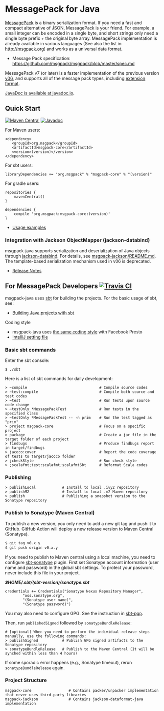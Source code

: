 MessagePack for Java 
=== 

[MessagePack](http://msgpack.org) is a binary serialization format. If you need a fast and compact alternative of JSON, MessagePack is your friend. For example, a small integer can be encoded in a single byte, and short strings only need a single byte prefix + the original byte array. MessagePack implementation is already available in various languages (See also the list in http://msgpack.org) and works as a universal data format.

 * Message Pack specification: <https://github.com/msgpack/msgpack/blob/master/spec.md>

MessagePack v7 (or later) is a faster implementation of the previous version [v06](https://github.com/msgpack/msgpack-java/tree/v06), and
supports all of the message pack types, including [extension format](https://github.com/msgpack/msgpack/blob/master/spec.md#formats-ext).

[JavaDoc is available at javadoc.io](https://www.javadoc.io/doc/org.msgpack/msgpack-core).

## Quick Start

[![Maven Central](https://maven-badges.herokuapp.com/maven-central/org.msgpack/msgpack-core/badge.svg)](https://maven-badges.herokuapp.com/maven-central/org.msgpack/msgpack-core/)
[![Javadoc](https://javadoc.io/badge/org.msgpack/msgpack-core.svg)](https://www.javadoc.io/doc/org.msgpack/msgpack-core)

For Maven users:
```
<dependency>
   <groupId>org.msgpack</groupId>
   <artifactId>msgpack-core</artifactId>
   <version>(version)</version>
</dependency>
```

For sbt users:
```
libraryDependencies += "org.msgpack" % "msgpack-core" % "(version)"
```

For gradle users:
```
repositories {
    mavenCentral()
}

dependencies {
    compile 'org.msgpack:msgpack-core:(version)'
}
```

- [Usage examples](msgpack-core/src/test/java/org/msgpack/core/example/MessagePackExample.java)

### Integration with Jackson ObjectMapper (jackson-databind)

msgpack-java supports serialization and deserialization of Java objects through [jackson-databind](https://github.com/FasterXML/jackson-databind).
For details, see [msgpack-jackson/README.md](msgpack-jackson/README.md). The template-based serialization mechanism used in v06 is deprecated.

- [Release Notes](RELEASE_NOTES.md)

## For MessagePack Developers [![Travis CI](https://travis-ci.org/msgpack/msgpack-java.svg?branch=v07-develop)](https://travis-ci.org/msgpack/msgpack-java)

msgpack-java uses [sbt](http://www.scala-sbt.org/) for building the projects. For the basic usage of sbt, see:
 * [Building Java projects with sbt](http://xerial.org/blog/2014/03/24/sbt/)

Coding style
 * msgpack-java uses [the same coding style](https://github.com/airlift/codestyle) with Facebook Presto
  * [IntelliJ setting file](https://raw.githubusercontent.com/airlift/codestyle/master/IntelliJIdea14/Airlift.xml)

### Basic sbt commands
Enter the sbt console:
```
$ ./sbt
```

Here is a list of sbt commands for daily development:
```
> ~compile                                 # Compile source codes
> ~test:compile                            # Compile both source and test codes
> ~test                                    # Run tests upon source code change
> ~testOnly *MessagePackTest               # Run tests in the specified class
> ~testOnly *MessagePackTest -- -n prim    # Run the test tagged as "prim"
> project msgpack-core                     # Focus on a specific project
> package                                  # Create a jar file in the target folder of each project
> findbugs                                 # Produce findbugs report in target/findbugs
> jacoco:cover                             # Report the code coverage of tests to target/jacoco folder
> jcheckStyle                              # Run check style
> ;scalafmt;test:scalafmt;scalafmtSbt      # Reformat Scala codes
```

### Publishing

```
> publishLocal            # Install to local .ivy2 repository
> publishM2               # Install to local .m2 Maven repository
> publish                 # Publishing a snapshot version to the Sonatype repository
```

### Publish to Sonatype (Maven Central)

To publish a new version, you only need to add a new git tag and push it to GitHub. GitHub Action will deploy a new release version to Maven Central (Sonatype).

```scala
$ git tag v0.x.y
$ git push origin v0.x.y
```

If you need to publish to Maven central using a local machine, you need to configure [sbt-sonatype](https://github.com/xerial/sbt-sonatype) plugin. First set Sonatype account information (user name and password) in the global sbt settings. To protect your password, never include this file in your project.

___$HOME/.sbt/(sbt-version)/sonatype.sbt___

```
credentials += Credentials("Sonatype Nexus Repository Manager",
        "oss.sonatype.org",
        "(Sonatype user name)",
        "(Sonatype password)")
```

You may also need to configure GPG. See the instruction in [sbt-pgp](https://github.com/sbt/sbt-pgp).

Then, run `publishedSigned` followed by `sonatypeBundleRelease`:
```
# [optional] When you need to perform the individual release steps manually, use the following commands:
> publishSigned           # Publish GPG signed artifacts to the Sonatype repository
> sonatypeBundleRelease   # Publish to the Maven Central (It will be synched within less than 4 hours)
```

If some sporadic error happens (e.g., Sonatype timeout), rerun `sonatypeBundleRelease` again.

### Project Structure

```
msgpack-core                 # Contains packer/unpacker implementation that never uses third-party libraries
msgpack-jackson              # Contains jackson-dataformat-java implementation
```
